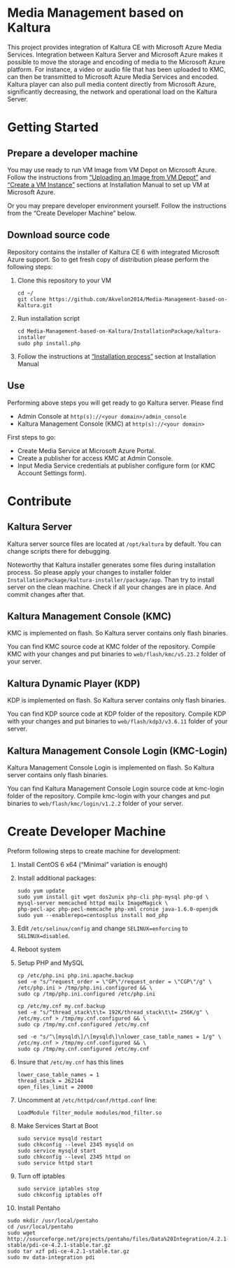 Media Management based on Kaltura
=================================
This project provides integration of Kaltura CE with Microsoft Azure Media Services. Integration between Kaltura Server and Microsoft Azure makes it possible to move the storage and encoding of media to the Microsoft Azure platform. For instance, a video or audio file that has been uploaded to KMC, can then be transmitted to Microsoft Azure Media Services and encoded. Kaltura player can also pull media content directly from Microsoft Azure, significantly decreasing, the network and operational load on the Kaltura Server.

# Getting Started
## Prepare a developer machine 
You may use ready to run VM Image from VM Depot on Microsoft Azure. Follow the instructions from [“Uploading an Image from VM Depot”](https://github.com/Akvelon2014/Media-Management-based-on-Kaltura/wiki/Deploying-Kaltura-On-Microsoft-Azure#uploading-an-image-from-vm-depot) and [“Create a VM Instance”](https://github.com/Akvelon2014/Media-Management-based-on-Kaltura/wiki/Deploying-Kaltura-On-Microsoft-Azure#create-a-vm-instance) sections at Installation Manual to set up VM at Microsoft Azure.

Or you may prepare developer environment yourself. Follow the instructions from the “Create Developer Machine” below.

## Download source code
Repository contains the installer of Kaltura CE 6 with integrated Microsoft Azure support. So to get fresh copy of distribution please perform the following steps:

1. Clone this repository to your VM

   ```
   cd ~/
   git clone https://github.com/Akvelon2014/Media-Management-based-on-Kaltura.git
   ```
2. Run installation script

   ```
   cd Media-Management-based-on-Kaltura/InstallationPackage/kaltura-installer
   sudo php install.php
   ```
3. Follow the instructions at [“Installation process”](https://github.com/Akvelon2014/Media-Management-based-on-Kaltura/wiki/Deploying-Kaltura-On-Microsoft-Azure#installation-process) section at Installation Manual 

## Use
Performing above steps you will get ready to go Kaltura server. Please find 
* Admin Console at `http(s)://<your domain>/admin_console`
* Kaltura Management Console (KMC) at `http(s)://<your domain>`

First steps to go:
* Create Media Service at Microsoft Azure Portal.
* Create a publisher for access KMC at Admin Console.
* Input Media Service credentials at publisher configure form (or KMC Account Settings form).

# Contribute 
## Kaltura Server
Kaltura server source files are located at `/opt/kaltura` by default. You can change scripts there for debugging. 

Noteworthy that Kaltura installer generates some files during installation process. So please apply your changes to installer folder `InstallationPackage/kaltura-installer/package/app`. Than try to install server on the clean machine. Check if all your changes are in place. And commit changes after that.

## Kaltura Management Console (KMC)
KMC is implemented on flash. So Kaltura server contains only flash binaries.

You can find KMC source code at KMC folder of the repository. Compile KMC with your changes and put binaries to `web/flash/kmc/v5.23.2` folder of your server.

## Kaltura Dynamic Player (KDP)
KDP is implemented on flash. So Kaltura server contains only flash binaries.

You can find KDP source code at KDP folder of the repository. Compile KDP with your changes and put binaries to `web/flash/kdp3/v3.6.11` folder of your server.

## Kaltura Management Console Login (KMC-Login)
Kaltura Management Console Login is implemented on flash. So Kaltura server contains only flash binaries.

You can find Kaltura Management Console Login source code at kmc-login folder of the repository. Compile kmc-login with your changes and put binaries to `web/flash/kmc/login/v1.2.2` folder of your server.

# Create Developer Machine
Preform following steps to create machine for development:

1. Install CentOS 6 x64 (“Minimal” variation is enough)
2. Install additional packages: 

   ```
   sudo yum update
   sudo yum install git wget dos2unix php-cli php-mysql php-gd \
   mysql-server memcached httpd mailx ImageMagick \
   php-pecl-apc php-pecl-memcache php-xml cronie java-1.6.0-openjdk 
   sudo yum --enablerepo=centosplus install mod_php
   ```
3. Edit `/etc/selinux/config` and change `SELINUX=enforcing` to `SELINUX=disabled`.
4. Reboot system
5. Setup PHP and MySQL

   ```
   cp /etc/php.ini php.ini.apache.backup
   sed -e "s/^request_order = \"GP\"/request_order = \"CGP\"/g" \
   /etc/php.ini > /tmp/php.ini.configured && \
   sudo cp /tmp/php.ini.configured /etc/php.ini
   ```
   ```
   cp /etc/my.cnf my.cnf.backup
   sed -e "s/^thread_stack\t\t= 192K/thread_stack\t\t= 256K/g" \
   /etc/my.cnf > /tmp/my.cnf.configured && \
   sudo cp /tmp/my.cnf.configured /etc/my.cnf
   ```
   ```
   sed -e "s/^\[mysqld\]/\[mysqld\]\nlower_case_table_names = 1/g" \
   /etc/my.cnf > /tmp/my.cnf.configured && \
   sudo cp /tmp/my.cnf.configured /etc/my.cnf
   ```
6. Insure that `/etc/my.cnf` has this lines

   ```
   lower_case_table_names = 1
   thread_stack = 262144
   open_files_limit = 20000
   ```
7. Uncomment at `/etc/httpd/conf/httpd.conf` line:

   `LoadModule filter_module modules/mod_filter.so`
8. Make Services Start at Boot

   ```
   sudo service mysqld restart
   sudo chkconfig --level 2345 mysqld on
   sudo service mysqld start
   sudo chkconfig --level 2345 httpd on
   sudo service httpd start
   ```
9. Turn off iptables

   ```
   sudo service iptables stop
   sudo chkconfig iptables off
   ```
10. Install Pentaho

   ```
   sudo mkdir /usr/local/pentaho
   cd /usr/local/pentaho
   sudo wget http://sourceforge.net/projects/pentaho/files/Data%20Integration/4.2.1-stable/pdi-ce-4.2.1-stable.tar.gz
   sudo tar xzf pdi-ce-4.2.1-stable.tar.gz
   sudo mv data-integration pdi
   ```
